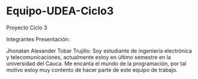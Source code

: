 # Equipo-UDEA-Ciclo3
Proyecto Ciclo 3

Integrantes Presentación:

Jhonatan Alexander Tobar Trujillo: Soy estudiante de ingeniería electrónica y telecomunicaciones, actualmente estoy en último semestre en la universidad del Cauca. Me encanta el mundo de la programación, por tal motivo estoy muy contento de hacer parte de este equipo de trabajo.
